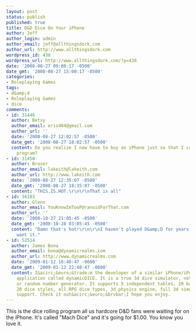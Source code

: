 ```yaml
---
layout: post
status: publish
published: true
title: D&D Dice On Your iPhone
author: Jeff
author_login: admin
author_email: jeff@allthingsdork.com
author_url: http://www.allthingsdork.com
wordpress_id: 438
wordpress_url: http://www.allthingsdork.com/?p=438
date: '2008-08-27 09:00:17 -0500'
date_gmt: '2008-08-27 15:00:17 -0500'
categories:
- Roleplaying Games
tags:
- d&amp;d
- Roleplaying Games
- dice
comments:
- id: 31446
  author: Betsy
  author_email: eris404@gmail.com
  author_url: ''
  date: '2008-08-27 12:02:57 -0500'
  date_gmt: '2008-08-27 18:02:57 -0500'
  content: Do you realize I now have to buy an iPhone just so that I can get this
    program?
- id: 31450
  author: Bruzer
  author_email: lakeith@lakeith.com
  author_url: http://www.lakeith.com
  date: '2008-08-27 12:35:07 -0500'
  date_gmt: '2008-08-27 18:35:07 -0500'
  content: "THIS.IS.HOT.\r\n\r\nThat is all"
- id: 36103
  author: Glenn
  author_email: YouKnowImTooP@ranoidForThat.com
  author_url: ''
  date: '2008-10-27 21:05:45 -0500'
  date_gmt: '2008-10-28 03:05:45 -0500'
  content: "Damn that's hot!\r\n\r\nI haven't played D&amp;D for years, but I still
    want it."
- id: 52514
  author: James Bona
  author_email: bona@dynamicrealms.com
  author_url: http://www.dynamicrealms.com
  date: '2009-01-12 16:48:47 -0600'
  date_gmt: '2009-01-12 22:48:47 -0600'
  content: I&acirc;&euro;&trade;m the developer of a similar iPhone/iPod Touch
    application called dynamicDICE. It is a true 3d dice simulator, not a calculator
    or random number generator. It supports 5 independent tables, 20 backgrounds,
    20 dice styles, all RPG dice types, 3d physics engine, full 3d view, and multi-language
    support. Check it out&acirc;&euro;&brvbar;I hope you enjoy.
---
```

<p>This is the dice rolling program all us hardcore D&amp;D fans were waiting for on the iPhone. It's called "Mach Dice" and it's going for $1.00.  You know you love it.</p>
<p><object classid="clsid:d27cdb6e-ae6d-11cf-96b8-444553540000" width="425" height="344" codebase="http://download.macromedia.com/pub/shockwave/cabs/flash/swflash.cab#version=6,0,40,0"><param name="wmode" value="transparent" /><param name="allowFullScreen" value="true" /><param name="src" value="http://www.youtube.com/v/ugoq8M2XxVE&amp;rel=0&amp;color1=26265&amp;color2=5549014&amp;hl=en&amp;fs=1" /><embed type="application/x-shockwave-flash" width="425" height="344" src="http://www.youtube.com/v/ugoq8M2XxVE&amp;rel=0&amp;color1=26265&amp;color2=5549014&amp;hl=en&amp;fs=1" allowfullscreen="true" wmode="transparent"></embed></object></p>
